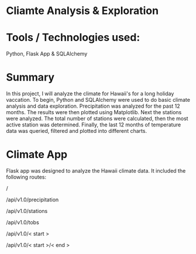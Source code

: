 # Cliamte Analysis & Exploration

# Tools / Technologies used:

Python, Flask App & SQLAlchemy

# Summary 

In this project, I will analyze the climate for Hawaii's for a long holiday vaccation. To begin, Python and SQLAlchemy were used to do basic climate analysis and data exploration. Precipitation was analyzed for the past 12 months. The results were then plotted using Matplotlib. Next the stations were analyzed. The total number of stations were calculated, then the most active station was determined. Finally, the last 12 months of temperature data was queried, filtered and plotted into different charts. 


# Climate App
Flask app was designed to analyze the Hawaii climate data. It included the following routes:

/

/api/v1.0/precipitation

/api/v1.0/stations

/api/v1.0/tobs

/api/v1.0/< start >

/api/v1.0/< start >/< end >



